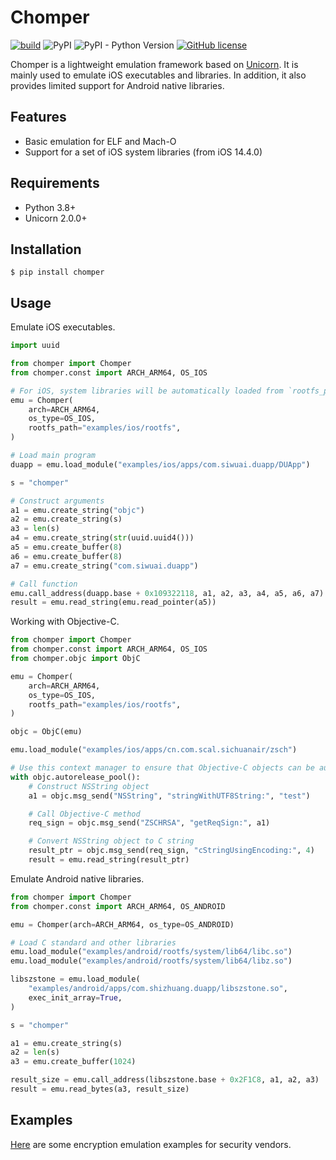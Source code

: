 # Chomper

[![build](https://github.com/sledgeh4w/chomper/actions/workflows/tests.yml/badge.svg)](https://github.com/sledgeh4w/chomper/actions/workflows/tests.yml)
![PyPI](https://img.shields.io/pypi/v/chomper)
![PyPI - Python Version](https://img.shields.io/pypi/pyversions/chomper)
[![GitHub license](https://img.shields.io/github/license/sledgeh4w/chomper)](https://github.com/sledgeh4w/chomper/blob/main/LICENSE)

Chomper is a lightweight emulation framework based on [Unicorn](https://github.com/unicorn-engine/unicorn). It is mainly used to emulate iOS executables and libraries. In addition, it also provides limited support for Android native libraries.

## Features

- Basic emulation for ELF and Mach-O
- Support for a set of iOS system libraries (from iOS 14.4.0)

## Requirements

- Python 3.8+
- Unicorn 2.0.0+

## Installation

```
$ pip install chomper
```

## Usage

Emulate iOS executables.

```python
import uuid

from chomper import Chomper
from chomper.const import ARCH_ARM64, OS_IOS

# For iOS, system libraries will be automatically loaded from `rootfs_path`
emu = Chomper(
    arch=ARCH_ARM64,
    os_type=OS_IOS,
    rootfs_path="examples/ios/rootfs",
)

# Load main program
duapp = emu.load_module("examples/ios/apps/com.siwuai.duapp/DUApp")

s = "chomper"

# Construct arguments
a1 = emu.create_string("objc")
a2 = emu.create_string(s)
a3 = len(s)
a4 = emu.create_string(str(uuid.uuid4()))
a5 = emu.create_buffer(8)
a6 = emu.create_buffer(8)
a7 = emu.create_string("com.siwuai.duapp")

# Call function
emu.call_address(duapp.base + 0x109322118, a1, a2, a3, a4, a5, a6, a7)
result = emu.read_string(emu.read_pointer(a5))
```

Working with Objective-C.

```python
from chomper import Chomper
from chomper.const import ARCH_ARM64, OS_IOS
from chomper.objc import ObjC

emu = Chomper(
    arch=ARCH_ARM64,
    os_type=OS_IOS,
    rootfs_path="examples/ios/rootfs",
)

objc = ObjC(emu)

emu.load_module("examples/ios/apps/cn.com.scal.sichuanair/zsch")

# Use this context manager to ensure that Objective-C objects can be automatically released
with objc.autorelease_pool():
    # Construct NSString object
    a1 = objc.msg_send("NSString", "stringWithUTF8String:", "test")

    # Call Objective-C method
    req_sign = objc.msg_send("ZSCHRSA", "getReqSign:", a1)

    # Convert NSString object to C string
    result_ptr = objc.msg_send(req_sign, "cStringUsingEncoding:", 4)
    result = emu.read_string(result_ptr)
```

Emulate Android native libraries.

```python
from chomper import Chomper
from chomper.const import ARCH_ARM64, OS_ANDROID

emu = Chomper(arch=ARCH_ARM64, os_type=OS_ANDROID)

# Load C standard and other libraries
emu.load_module("examples/android/rootfs/system/lib64/libc.so")
emu.load_module("examples/android/rootfs/system/lib64/libz.so")

libszstone = emu.load_module(
    "examples/android/apps/com.shizhuang.duapp/libszstone.so",
    exec_init_array=True,
)

s = "chomper"

a1 = emu.create_string(s)
a2 = len(s)
a3 = emu.create_buffer(1024)

result_size = emu.call_address(libszstone.base + 0x2F1C8, a1, a2, a3)
result = emu.read_bytes(a3, result_size)
```

## Examples
[Here](https://github.com/sledgeh4w/chomper/tree/main/examples) are some encryption emulation examples for security vendors.
